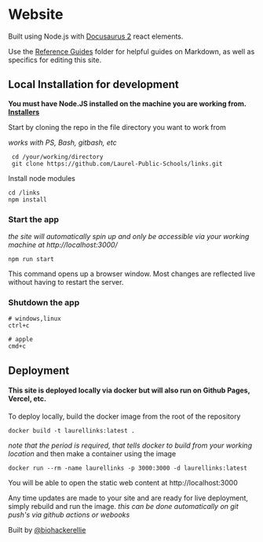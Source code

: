 # Website

Built using Node.js with [Docusaurus 2](https://docusaurus.io/) react elements.

Use the [Reference Guides](./Reference%20Guides/) folder for helpful guides on Markdown, as well as specifics for editing this site.

## Local Installation for development

**You must have Node.JS installed on the machine you are working from. [Installers](https://nodejs.org/en/download/)**

 Start by cloning the repo in the file directory you want to work from

*works with PS, Bash, gitbash, etc*
```
 cd /your/working/directory
 git clone https://github.com/Laurel-Public-Schools/links.git
```
Install node modules
```
cd /links
npm install
```
### Start the app
*the site will automatically spin up and only be accessible via your working machine at http://localhost:3000/*

```
npm run start
```

This command opens up a browser window. Most changes are reflected live without having to restart the server.

### Shutdown the app
```
# windows,linux 
ctrl+c

# apple
cmd+c
```


## Deployment

#### This site is deployed locally via docker but will also run on Github Pages, Vercel, etc.

To deploy locally, build the docker image from the root of the repository 
```
docker build -t laurellinks:latest .
```
*note that the period is required, that tells docker  to build from your working location*
and then make a container using the image
```
docker run --rm -name laurellinks -p 3000:3000 -d laurellinks:latest 
```

You will be able to open the static web content at http://localhost:3000

Any time updates are made to your site and are ready for live deployment, simply rebuild and run the image. *this can be done automatically on git push's via github actions or webooks*


Built by [@biohackerellie](https://www.github.com/biohackerellie)